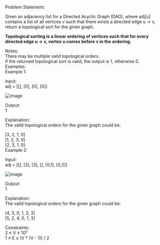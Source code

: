 Problem Statement: </br>

Given an adjacency list for a Directed Acyclic Graph (DAG), where adj[u] contains a list of all vertices v such that there exists a directed edge u -> v, return a topological sort for the given graph. </br>

<b>Topological sorting is a linear ordering of vertices such that for every directed edge u -> v, vertex u comes before v in the ordering. </b></br>

Notes: </br>
There may be multiple valid topological orders. </br>
If the returned topological sort is valid, the output is 1, otherwise 0. </br>
Examples: </br>
Example 1: </br> 

Input: </br> adj = [[], [0], [0], [0]] </br> 

![image](https://github.com/user-attachments/assets/514b0939-2384-4a11-87a7-224e0a57e024)

Output: </br> 1 </br>

Explanation: </br> The valid topological orders for the given graph could be: </br>

[3, 2, 1, 0] </br>
[1, 2, 3, 0] </br>
[2, 3, 1, 0] </br>
Example 2: </br> 

Input: </br> adj = [[], [3], [3], [], [0,1], [0,2]] </br> 

![image](https://github.com/user-attachments/assets/91141c31-5d34-4605-9f9f-de8c2be6db9b)

Output: </br> 1 </br>

Explanation: </br> The valid topological orders for the given graph could be: </br>

[4, 5, 0, 1, 2, 3] </br>
[5, 2, 4, 0, 1, 3] </br>


Constraints: </br>
2 ≤ V ≤ 10³ </br>
1 ≤ E ≤ (V * (V - 1)) / 2 </br>
